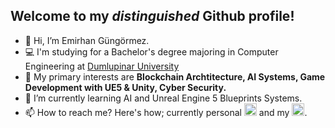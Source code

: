 ## Welcome to my *distinguished* Github profile!
 - 👋 Hi, I’m Emirhan Güngörmez.
 - 💻 I'm studying for a Bachelor's degree majoring in Computer Engineering at [Dumlupinar University][uni]
 - 👀 My primary interests are **Blockchain Archtitecture, AI Systems, Game Development with UE5 & Unity, Cyber Security.**
 - 🌱 I’m currently learning AI and Unreal Engine 5 Blueprints Systems.
 - 📫 How to reach me? Here's how; currently personal [<img src="https://cdn.svgporn.com/logos/google-gmail.svg" width="20px">][mail] and my [<img src="https://cdn.svgporn.com/logos/linkedin-icon.svg" width="20px">][linkedin].

 [linkedin]: https://linkedin.com/in/emirhangungormez "My LinkedIn profile"
 [mail]: mailto:f@fybx.dev "Send me an email!"
 [uni]: http://dpu.edu.tr "Website of my university"
